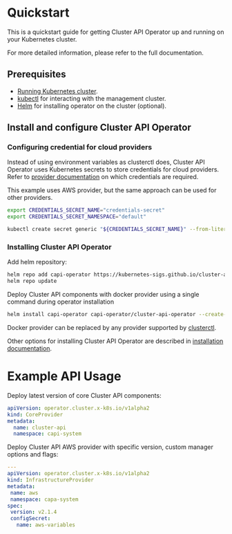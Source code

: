 # Quickstart

This is a quickstart guide for getting Cluster API Operator up and running on your Kubernetes cluster.

For more detailed information, please refer to the full documentation.

## Prerequisites

- [Running Kubernetes cluster](https://cluster-api.sigs.k8s.io/user/quick-start#install-andor-configure-a-kubernetes-cluster).
- [kubectl](https://kubernetes.io/docs/tasks/tools/install-kubectl/) for interacting with the management cluster.
- [Helm](https://helm.sh/docs/intro/install/) for installing operator on the cluster (optional).

## Install and configure Cluster API Operator

### Configuring credential for cloud providers

Instead of using environment variables as clusterctl does, Cluster API Operator uses Kubernetes secrets to store credentials for cloud providers. Refer to [provider documentation](https://cluster-api.sigs.k8s.io/user/quick-start#initialization-for-common-providers) on which credentials are required.

This example uses AWS provider, but the same approach can be used for other providers.

```bash
export CREDENTIALS_SECRET_NAME="credentials-secret"
export CREDENTIALS_SECRET_NAMESPACE="default"

kubectl create secret generic "${CREDENTIALS_SECRET_NAME}" --from-literal=AWS_B64ENCODED_CREDENTIALS="${AWS_B64ENCODED_CREDENTIALS}" --namespace "${CREDENTIALS_SECRET_NAMESPACE}"
```

### Installing Cluster API Operator

Add helm repository:

```bash
helm repo add capi-operator https://kubernetes-sigs.github.io/cluster-api-operator
helm repo update
```

Deploy Cluster API components with docker provider using a single command during operator installation

```bash
helm install capi-operator capi-operator/cluster-api-operator --create-namespace -n capi-operator-system --set infrastructure=docker --set cert-manager.enabled=true --set configSecret.name=${CREDENTIALS_SECRET_NAME} --set configSecret.namespace=${CREDENTIALS_SECRET_NAMESPACE}  --wait --timeout 90s
```

Docker provider can be replaced by any provider supported by [clusterctl](https://cluster-api.sigs.k8s.io/reference/providers.html#infrastructure).

Other options for installing Cluster API Operator are described in [installation documentation](../02_installation/).
 
# Example API Usage

Deploy latest version of core Cluster API components:

```yaml
apiVersion: operator.cluster.x-k8s.io/v1alpha2
kind: CoreProvider
metadata:
  name: cluster-api
  namespace: capi-system

```

Deploy Cluster API AWS provider with specific version, custom manager options and flags:

```yaml
---
apiVersion: operator.cluster.x-k8s.io/v1alpha2
kind: InfrastructureProvider
metadata:
 name: aws
 namespace: capa-system
spec:
 version: v2.1.4
 configSecret:
   name: aws-variables
```
